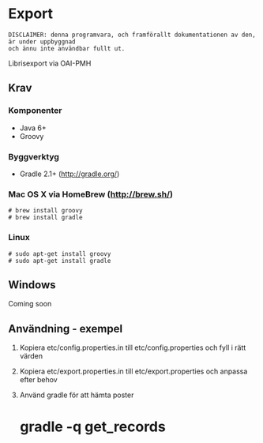 # Export

    DISCLAIMER: denna programvara, och framförallt dokumentationen av den, är under uppbyggnad
    och ännu inte användbar fullt ut.

Librisexport via OAI-PMH

## Krav

### Komponenter

* Java 6+
* Groovy

### Byggverktyg

* Gradle 2.1+ (<http://gradle.org/>)

### Mac OS X via HomeBrew (http://brew.sh/)

    # brew install groovy
    # brew install gradle

### Linux

    # sudo apt-get install groovy
    # sudo apt-get install gradle

## Windows
Coming soon

## Användning - exempel

1. Kopiera etc/config.properties.in till etc/config.properties och fyll i rätt värden
2. Kopiera etc/export.properties.in till etc/export.properties och anpassa efter behov
3. Använd gradle för att hämta poster

    # gradle -q get_records
